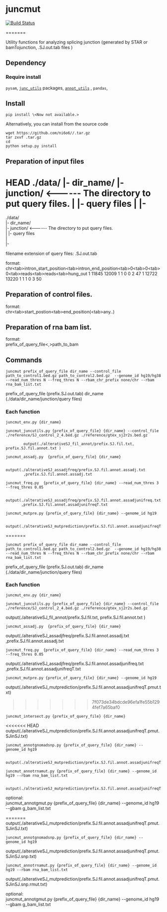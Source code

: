 # juncmut


[![Build Status](https://travis-ci.org/ni6o6/juncmut/mutation.svg?branch=devel)](https://travis-ci.org/ni6o6/juncmut)

=======

Utility functions for analyzing splicing junction (generated by STAR or bamTojunction, .SJ.out.tab files )

## Dependency

### Require install
`pysam`, [`junc_utils`](https://github.com/friend1ws/junc_utils) packages, [`annot_utils`](https://github.com/friend1ws/annot_utils) , `pandas`,


## Install

```
pip install \<Now not available.>
```

Alternatively, you can install from the source code <Now not available.>
```
wget https://github.com/ni6o6//.tar.gz 
tar zxvf .tar.gz 
cd 
python setup.py install
```

## Preparation of input files
HEAD
./data/
    |- dir_name/
            |- junction/               <------ The directory to put query files.
            |       |- query files
            |
            |-
=======
./data/<br>
<span>    |- dir_name/<br>
           |- junction/               <------ The directory to put query files.<br>
          |       |- query files<br>
            |<br>
            |-<br>
>>>>>>> 

filename extension of query files: .SJ.out.tab

format:<br>
chr\<tab>intron_start_position\<tab>intron_end_position\<tab>0\<tab>0\<tab>0\<tab>reads\<tab>reads\<tab>hung_out
1	11845	12009	1	1	0	0	2	47
1	12722	13220	1	1	1	0	3	50

## Preparation of control files.
format:<br>
chr\<tab>start_postion\<tab>end_position(\<tab>any..)

## Preparation of rna bam list.
format:<br>
prefix_of_query_file\<,>path_to_bam

## Commands

```
juncmut prefix_of_query_file dir_name --control_file path_to_control1.bed.gz path_to_control2.bed.gz  --genome_id hg19/hg38 --read_num_thres N --freq_thres N --rbam_chr_prefix none/chr --rbam rna_bam_list.txt
```
prefix_of_query_file (prefix.SJ.out.tab) 
dir_name (./data/dir_name/junction/query files)

### Each function
```
juncmut_env.py {dir_name}
```
```
juncmut_juncutils.py {prefix_of_query_file} {dir_name} --control_file ./reference/SJ_control_2_4.bed.gz ./reference/gtex_sj2r2s.bed.gz
```
            output(./alterativeSJ_fil_annot/prefix.SJ.fil.txt, prefix.SJ.fil.annot.txt )
                 
```
juncmut_assadj.py  {prefix_of_query_file} {dir_name}
```
            output(./alterativeSJ_assadjfreq/prefix.SJ.fil.annot.assadj.txt
            ,prefix.SJ.fil.annot.assadj.txt
            
```
juncmut_freq.py  {prefix_of_query_file} {dir_name} --read_num_thres 3 --freq_thres 0.05
```
           output(./alterativeSJ_assadjfreq/prefix.SJ.fil.annot.assadjunifreq.txt
           ,prefix.SJ.fil.annot.assadjunifreqT.txt

```
juncmut_mutpre.py {prefix_of_query_file} {dir_name} --genome_id hg19
```
            output(./alterativeSJ_mutprediction/prefix.SJ.fil.annot.assadjunifreqT.pmut.txt)
=======
```
juncmut prefix_of_query_file dir_name --control_file path_to_control1.bed.gz path_to_control2.bed.gz  --genome_id hg19/hg38 --read_num_thres N --freq_thres N --rbam_chr_prefix none/chr --rbam rna_bam_list.txt
```

prefix_of_query_file (prefix.SJ.out.tab) 
dir_name (./data/dir_name/junction/query files)

### Each function
```
juncmut_env.py {dir_name}
```
```
juncmut_juncutils.py {prefix_of_query_file} {dir_name} --control_file ./reference/SJ_control_2_4.bed.gz ./reference/gtex_sj2r2s.bed.gz
```
output(./alterativeSJ_fil_annot/prefix.SJ.fil.txt, prefix.SJ.fil.annot.txt )
                 
```
juncmut_assadj.py  {prefix_of_query_file} {dir_name}
```
output(./alterativeSJ_assadjfreq/prefix.SJ.fil.annot.assadj.txt
            ,prefix.SJ.fil.annot.assadj.txt
            
```
juncmut_freq.py  {prefix_of_query_file} {dir_name} --read_num_thres 3 --freq_thres 0.05
```
output(./alterativeSJ_assadjfreq/prefix.SJ.fil.annot.assadjunifreq.txt
           ,prefix.SJ.fil.annot.assadjunifreqT.txt

```
juncmut_mutpre.py {prefix_of_query_file} {dir_name} --genome_id hg19
```
output(./alterativeSJ_mutprediction/prefix.SJ.fil.annot.assadjunifreqT.pmut.txt)
>>>>>>> 7f073de34bdcde96efa1fe55b1294fef7a65baf0

```
juncmut_intersect.py {prefix_of_query_file} {dir_name}
```
<<<<<<< HEAD
            output(./alterativeSJ_mutprediction/prefix.SJ.fil.annot.assadjunifreqT.pmut.SJinSJ.txt)
```
juncmut_annotgnomadsnp.py {prefix_of_query_file} {dir_name} --genome_id hg19
```
            output(./alterativeSJ_mutprediction/prefix.SJ.fil.annot.assadjunifreqT.pmut.SJinSJ.snp.txt)
```
juncmut_annotrnamut.py {prefix_of_query_file} {dir_name} --genome_id hg19 --rbam rna_bam_list.txt
```
            output(./alterativeSJ_mutprediction/prefix.SJ.fil.annot.assadjunifreqT.pmut.SJinSJ.snp.rmut.txt)

optional:<br>
juncmut_annotgmut.py {prefix_of_query_file} {dir_name} --genome_id hg19 --gbam g_bam_list.txt


=======
output(./alterativeSJ_mutprediction/prefix.SJ.fil.annot.assadjunifreqT.pmut.SJinSJ.txt)
```
juncmut_annotgnomadsnp.py {prefix_of_query_file} {dir_name} --genome_id hg19
```
output(./alterativeSJ_mutprediction/prefix.SJ.fil.annot.assadjunifreqT.pmut.SJinSJ.snp.txt)
```
juncmut_annotrnamut.py {prefix_of_query_file} {dir_name} --genome_id hg19 --rbam rna_bam_list.txt
```
output(./alterativeSJ_mutprediction/prefix.SJ.fil.annot.assadjunifreqT.pmut.SJinSJ.snp.rmut.txt)

optional:<br>
juncmut_annotgmut.py {prefix_of_query_file} {dir_name} --genome_id hg19 --gbam g_bam_list.txt


